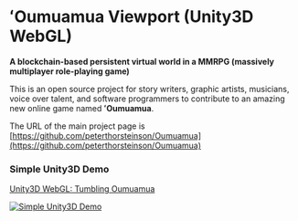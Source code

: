 # ʻOumuamua Viewport (Unity3D WebGL)

**A blockchain-based persistent virtual world in a MMRPG (massively multiplayer role-playing game)**

This is an open source project for story writers, graphic artists, musicians, voice over talent, and software programmers to contribute to an amazing new online game named **ʻOumuamua**.

The URL of the main project page is
[https://github.com/peterthorsteinson/Oumuamua](https://github.com/peterthorsteinson/Oumuamua)

### Simple Unity3D Demo
[Unity3D WebGL: Tumbling Oumuamua](https://peterthorsteinson.github.io/index.html)

[![Simple Unity3D Demo](http://img.youtube.com/vi/oNx4gZVAZOI/0.jpg)](http://www.youtube.com/watch?v=oNx4gZVAZOI)